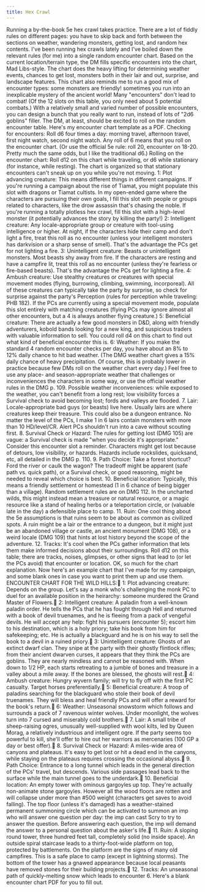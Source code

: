 ```yaml
---
title: Hex Crawl
---
```


Running a by-the-book 5e hex crawl takes practice. There are a lot of fiddly rules on different pages: you have to skip back and forth between the sections on weather, wandering monsters, getting lost, and random hex contents.
I've been running hex crawls lately and I've boiled down the relevant rules (for me) into a single random encounter chart. Based on the current location/terrain type, the DM fills specific encounters into the chart, Mad Libs-style. The chart does the heavy lifting for determining weather events, chances to get lost, monsters both in their lair and out, surprise, and landscape features.
This chart also reminds me to run a good mix of encounter types: some monsters are friendly! sometimes you run into an inexplicable mystery of the ancient world! Many "encounters" don't lead to combat! (Of the 12 slots on this table, you only need about 5 potential combats.) With a relatively small and varied number of possible encounters, you can design a bunch that you really want to run, instead of lots of "2d6 goblins" filler. The DM, at least, should be excited to roll on the random encounter table. Here's my encounter chart template as a PDF.
Checking for encounters: Roll d6 four times a day: morning travel, afternoon travel, first night watch, second night watch. Any roll of 6 means that you roll on the encounter chart. (Or use the official 5e rule: roll 20, encounter on 18-20. Pretty much the same odds, but I like the traditional d6.)
Rolling on the encounter chart: Roll d12 on this chart while traveling, or d6 while stationary (for instance, while resting). The chart is organized so that stationary encounters can't sneak up on you while you're not moving.
1: Plot advancing creature: This means different things in different campaigns. If you're running a campaign about the rise of Tiamat, you might populate this slot with dragons or Tiamat cultists. In my open-ended game where the characters are pursuing their own goals, I fill this slot with people or groups related to characters, like the drow assassin that's chasing the noble. If you're running a totally plotless hex crawl, fill this slot with a high-level monster (it potentially advances the story by killing the party!)
2: Intelligent creature: Any locale-appropriate group or creature with tool-using intelligence or higher. At night, if the characters hide their camp and don't light a fire, treat this roll as no encounter (unless your intelligent monsters has darkvision or a sharp sense of smell). That's the advantage the PCs get for not lighting a fire.
3: Unintelligent creature: Beasts or unintelligent monsters. Most beasts shy away from fire. If the characters are resting and have a campfire lit, treat this roll as no encounter (unless they're fearless or fire-based beasts). That's the advantage the PCs get for lighting a fire.
4: Ambush creature: Use stealthy creatures or creatures with special movement modes (flying, burrowing, climbing, swimming, incorporeal). All of these creatures can typically take the party by surprise, so check for surprise against the party's Perception (rules for perception while traveling: PHB 182). If the PCs are currently using a special movement mode, populate this slot entirely with matching creatures (flying PCs may ignore almost all other encounters, but a 4 is always another flying creature.)
5: Beneficial creature: There are actually a few good monsters in D&D, along with friendly adventurers, kobold bands looking for a new king, and suspicious traders with valuable information to sell. You could roll d4 on this chart to find out what kind of beneficial encounter this is.
6: Weather: If you make the standard 4 random encounter checks per day, you have about an 8% to 12% daily chance to hit bad weather. (The DMG weather chart gives a 15% daily chance of heavy precipitation. Of course, this is probably lower in practice because few DMs roll on the weather chart every day.) Feel free to use any place- and season-appropriate weather that challenges or inconveniences the characters in some way, or use the official weather rules in the DMG p. 109. Possible weather inconveniences: while exposed to the weather, you can't benefit from a long rest; low visibility forces a Survival check to avoid becoming lost; fords and valleys are flooded.
7. Lair: Locale-appropriate bad guys (or beasts) live here. Usually lairs are where creatures keep their treasure. This could also be a dungeon entrance. No matter the level of the PCs, I make 1 in 6 lairs contain monsters with more than 10 HD/level/CR. Alert PCs shouldn't run into a cave without scouting first.
8. Survival Check or Hazard: The rules for getting lost (DMG 105) are vague: a Survival check is made "when you decide it's appropriate." Consider this encounter slot a reminder. Characters might get lost because of detours, low visibility, or hazards. Hazards include rockslides, quicksand, etc, all detailed in the DMG p. 110. 
9. Path Choice: Take a forest shortcut? Ford the river or caulk the wagon? The tradeoff might be apparent (safe path vs. quick path), or a Survival check, or good reasoning, might be needed to reveal which choice is best.
10. Beneficial location: Typically, this means a friendly settlement or homestead (1 in 6 chance of being bigger than a village). Random settlement rules are on DMG 112. In the uncharted wilds, this might instead mean a treasure or natural resource, or a magic resource like a stand of healing herbs or a teleportation circle, or (valuable late in the day) a defensible place to camp.
11. Ruin: One cool thing about the 5e assumptions is that ruins seem to be about as common as civilized spots. A ruin might be a lair or the entrance to a dungeon, but it might just be an abandoned village or castle, an ancient monument (DMG 108), or a weird locale (DMG 109) that hints at lost history beyond the scope of the adventure.
12. Tracks: It's cool when the PCs gather information that lets them make informed decisions about their surroundings. Roll d12 on this table; there are tracks, noises, glimpses, or other signs that lead to (or let the PCs avoid) that encounter or location.
OK, so much for the chart explanation. Now here's an example chart that I've made for my campaign, and some blank ones in case you want to print them up and use them.
ENCOUNTER CHART FOR THE WILD HILLS: 1: Plot advancing creature: Depends on the group. Let's say a monk who's challenging the monk PC to duel for an available position in the heirarchy: someone murdered the Grand Master of Flowers. 2: Intelligent creature: A paladin from a well-known paladin order. He tells the PCs that he has fought through Hell and returned with a book of devil truenames, and he is fleeing from a pack of vengeful devils. He will accept any help: fight his pursuers (encounter 5); escort him to his destination, which is a holy priory; take his book from him for safekeeping; etc. He is actually a blackguard and he is on his way to sell the book to a devil in a ruined priory. 3: Unintelligent creature: Ghosts of an extinct dwarf clan. They snipe at the party with their ghostly flintlock rifles; from their ancient dwarven curses, it appears that they think the PCs are goblins. They are nearly mindless and cannot be reasoned with. When down to 1/2 HP, each starts retreating to a jumble of bones and treasure in a valley about a mile away. If the bones are blessed, the ghosts will rest. 4: Ambush creature: Hungry wyvern family; will try to fly off with the first PC casualty. Target horses preferentially. 5: Beneficial creature: A troop of paladins searching for the blackguard who stole their book of devil truenames. They will bless and heal friendly PCs and will offer a reward for the book's return. 6: Weather: Unseasonal snowstorm which follows and surrounds a pack of 7 ravenous winter wolves. Under moonlight, the wolves turn into 7 cursed and miserably cold brothers. 7. Lair: A small tribe of sheep-raising ogres, unusually well-supplied with wool kilts, led by Queen Morag, a relatively industrious and intelligent ogre. If the party seems too powerful to kill, she'll offer to hire out her warriors as mercenaries (100 GP a day or best offer). 8. Survival Check or Hazard: A miles-wide area of canyons and plateaus. It's easy to get lost or hit a dead end in the canyons, while staying on the plateaus requires crossing the occasional abyss. 9. Path Choice: Entrance to a long tunnel which leads in the general direction of the PCs' travel, but descends. Various side passages lead back to the surface while the main tunnel goes to the underdark. 10. Beneficial location: An empty tower with ominous gargoyles up top. They're actually non-animate stone gargoyles. However all the wood floors are rotten and will collapse under more than #500 weight (characters get saves to avoid falling). The top floor (unless it's damaged) has a weather-stained permanent summoning circle which can be activated to summon an imp who will answer one question per day: the imp can cast Scry to try to answer the question. Before answering each question, the imp will demand the answer to a personal question about the asker's life. 11. Ruin: A sloping round tower, three hundred feet tall, completely solid (no inside space). An outside spiral staircase leads to a thirty-foot-wide platform on top, protected by battlements. On the platform are the signs of many old campfires. This is a safe place to camp (except in lightning storms). The bottom of the tower has a gnawed appearance because local peasants have removed stones for their building projects. 12. Tracks: An unseasonal path of quickly-melting snow which leads to encounter 6.
Here's a blank encounter chart PDF for you to fill out.
